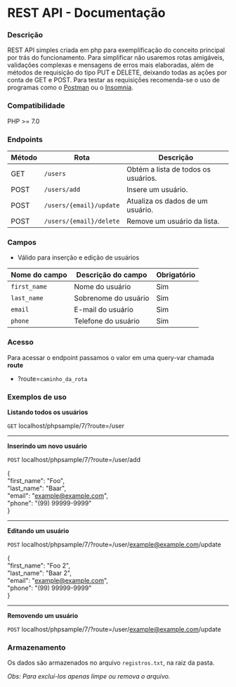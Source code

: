 # REST API - Documentação

### Descrição

REST API simples criada em php para exemplificação do conceito principal por trás do funcionamento. Para simplificar não usaremos rotas amigáveis, validações complexas e mensagens de erros mais elaboradas, além de métodos de requisição do tipo PUT e DELETE, deixando todas as ações por conta de GET e POST. Para testar as requisições recomenda-se o uso de programas como o [Postman](https://www.postman.com/ "Postman") ou o [Insomnia](https://insomnia.rest/ "Insomnia").

### Compatibilidade
PHP >=  7.0
                    
### Endpoints

| Método | Rota | Descrição |
| ------------- | ------------- | ------------- |
| GET | `/users`      | Obtém a lista de todos os usuários. |
| POST | `/users/add`   | Insere um usuário. |
| POST | `/users/{email}/update`      | Atualiza os dados de um usuário. |
| POST | `/users/{email}/delete`      | Remove um usuário da lista. |


### Campos

- Válido para inserção e edição de usuários

| Nome do campo  | Descrição do campo | Obrigatório |
| ------------- | ------------- | ------------- |
| `first_name`  | Nome do usuário  | Sim |
| `last_name`  | Sobrenome do usuário  | Sim |
| `email`  | E-mail do usuário  | Sim |
| `phone`  | Telefone do usuário  | Sim |

                    
### Acesso
Para acessar o endpoint passamos o valor em uma query-var chamada **route**
- ?route=`caminho_da_rota`

### Exemplos de uso
**Listando todos os usuários**

`GET` localhost/phpsample/7/?route=/user

-------------
**Inserindo um novo usuário**

`POST` localhost/phpsample/7/?route=/user/add

{  
	"first_name": "Foo",  
	"last_name": "Baar",  
	"email": "example@example.com",  
	"phone": "(99) 99999-9999"  
}  

-------------
**Editando um usuário**

`POST` localhost/phpsample/7/?route=/user/example@example.com/update

{  
	"first_name": "Foo 2",  
	"last_name": "Baar 2",  
	"email": "example@example.com",  
	"phone": "(99) 99999-9999"  
}  

-------------
**Removendo um usuário**

`POST` localhost/phpsample/7/?route=/user/example@example.com/update

                    
### Armazenamento

Os dados são armazenados no arquivo `registros.txt`, na raiz da pasta.

_Obs: Para excluí-los apenas limpe ou remova o arquivo._
